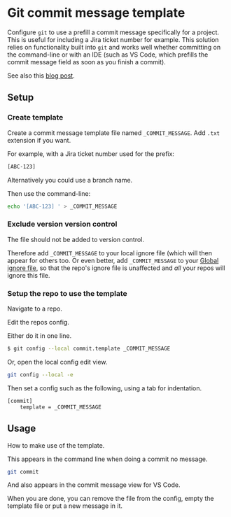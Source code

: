# Git commit message template

Configure `git` to use a prefill a commit message specifically for a project. This is useful for including a Jira ticket number for example. This solution relies on functionality built into `git` and works well whether committing on the command-line or with an IDE (such as VS Code, which prefills the commit message field as soon as you finish a commit).

See also this [blog post](https://thoughtbot.com/blog/better-commit-messages-with-a-gitmessage-template).


## Setup

### Create template

Create a commit message template file named `_COMMIT_MESSAGE`. Add `.txt` extension if you want.

For example, with a Jira ticket number used for the prefix:

```sh
[ABC-123] 
```

Alternatively you could use a branch name.

Then use the command-line:

```sh
echo '[ABC-123] ' > _COMMIT_MESSAGE
```

### Exclude version version control

The file should not be added to version control.

Therefore add `_COMMIT_MESSAGE` to your local ignore file (which will then appear for others too. Or even better, add `_COMMIT_MESSAGE` to your [Global ignore file](global_ignore_file.md), so that the repo's ignore file is unaffected and _all_ your repos will ignore this file.


### Setup the repo to use the template

Navigate to a repo.

Edit the repos config.

Either do it in one line.

```sh
$ git config --local commit.template _COMMIT_MESSAGE
```

Or, open the local config edit view.

```sh
git config --local -e
```

Then set a config such as the following, using a tab for indentation.

```
[commit]
	template = _COMMIT_MESSAGE
```

## Usage

How to make use of the template.

This appears in the command line when doing a commit no message.

```sh
git commit
```

And also appears in the commit message view for VS Code.

When you are done, you can remove the file from the config, empty the template file or put a new message in it.
